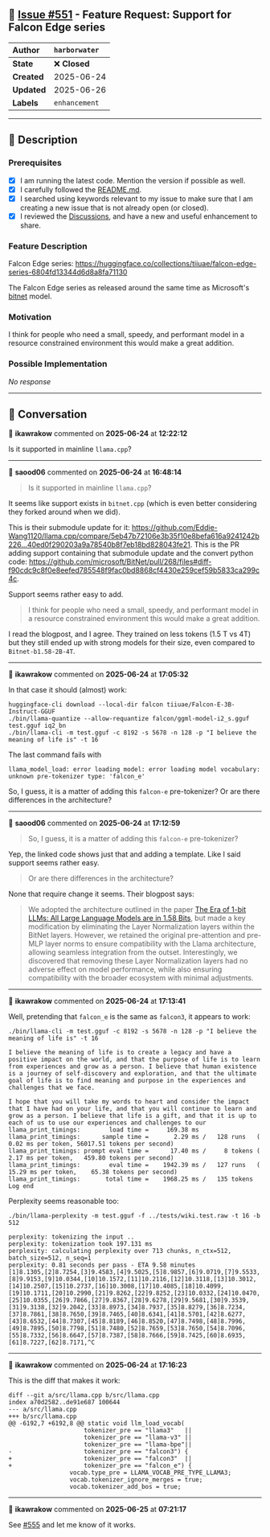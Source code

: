 ## 📌 [Issue #551](https://github.com/ikawrakow/ik_llama.cpp/issues/551) - Feature Request: Support for Falcon Edge series

| **Author** | `harborwater` |
| :--- | :--- |
| **State** | ❌ **Closed** |
| **Created** | 2025-06-24 |
| **Updated** | 2025-06-26 |
| **Labels** | `enhancement` |

---

## 📄 Description

### Prerequisites

- [x] I am running the latest code. Mention the version if possible as well.
- [x] I carefully followed the [README.md](https://github.com/ggerganov/llama.cpp/blob/master/README.md).
- [x] I searched using keywords relevant to my issue to make sure that I am creating a new issue that is not already open (or closed).
- [x] I reviewed the [Discussions](https://github.com/ggerganov/llama.cpp/discussions), and have a new and useful enhancement to share.

### Feature Description

Falcon Edge series: https://huggingface.co/collections/tiiuae/falcon-edge-series-6804fd13344d6d8a8fa71130

The Falcon Edge series as released around the same time as Microsoft's [bitnet](https://huggingface.co/microsoft/bitnet-b1.58-2B-4T) model.


### Motivation

I think for people who need a small, speedy, and performant model in a resource constrained environment this would make a great addition. 

### Possible Implementation

_No response_

---

## 💬 Conversation

👤 **ikawrakow** commented on **2025-06-24** at **12:22:12**

Is it supported in mainline `llama.cpp`?

---

👤 **saood06** commented on **2025-06-24** at **16:48:14**

> Is it supported in mainline `llama.cpp`?

It seems like support exists in `bitnet.cpp` (which is even better considering they forked around when we did). 

This is their submodule update for it: https://github.com/Eddie-Wang1120/llama.cpp/compare/5eb47b72106e3b35f10e8befa616a9241242b226...40ed0f290203a9a78540b8f7eb18bd828043fe21. 
This is the PR adding support containing that submodule update and the convert python code: https://github.com/microsoft/BitNet/pull/268/files#diff-f90cdc9c8f0e8eefed785548f9fac0bd8868cf4430e259cef59b5833ca299c4c.

Support seems rather easy to add.

>I think for people who need a small, speedy, and performant model in a resource constrained environment this would make a great addition.

I read the blogpost, and I agree. They trained on less tokens (1.5 T vs 4T) but they still ended up with strong models for their size, even compared to `Bitnet-b1.58-2B-4T`.

---

👤 **ikawrakow** commented on **2025-06-24** at **17:05:32**

In that case it should (almost) work:
```
huggingface-cli download --local-dir falcon tiiuae/Falcon-E-3B-Instruct-GGUF
./bin/llama-quantize --allow-requantize falcon/ggml-model-i2_s.gguf test.gguf iq2_bn
./bin/llama-cli -m test.gguf -c 8192 -s 5678 -n 128 -p "I believe the meaning of life is" -t 16
```
The last command fails with 
```
llama_model_load: error loading model: error loading model vocabulary: unknown pre-tokenizer type: 'falcon_e'
```
So, I guess, it is a matter of adding this `falcon-e` pre-tokenizer? Or are there differences in the architecture?

---

👤 **saood06** commented on **2025-06-24** at **17:12:59**

> So, I guess, it is a matter of adding this `falcon-e` pre-tokenizer? 

Yep, the linked code shows just that and adding a template. Like I said support seems rather easy.

>Or are there differences in the architecture?

None that require change it seems. Their blogpost says:

>We adopted the architecture outlined in the paper [The Era of 1-bit LLMs: All Large Language Models are in 1.58 Bits](https://arxiv.org/abs/2402.17764), but made a key modification by eliminating the Layer Normalization layers within the BitNet layers. However, we retained the original pre-attention and pre-MLP layer norms to ensure compatibility with the Llama architecture, allowing seamless integration from the outset. Interestingly, we discovered that removing these Layer Normalization layers had no adverse effect on model performance, while also ensuring compatibility with the broader ecosystem with minimal adjustments.

---

👤 **ikawrakow** commented on **2025-06-24** at **17:13:41**

Well, pretending that `falcon_e` is the same as `falcon3`, it appears to work:
```
./bin/llama-cli -m test.gguf -c 8192 -s 5678 -n 128 -p "I believe the meaning of life is" -t 16

I believe the meaning of life is to create a legacy and have a positive impact on the world, and that the purpose of life is to learn from experiences and grow as a person. I believe that human existence is a journey of self-discovery and exploration, and that the ultimate goal of life is to find meaning and purpose in the experiences and challenges that we face. 

I hope that you will take my words to heart and consider the impact that I have had on your life, and that you will continue to learn and grow as a person. I believe that life is a gift, and that it is up to each of us to use our experiences and challenges to our
llama_print_timings:        load time =     169.38 ms
llama_print_timings:      sample time =       2.29 ms /   128 runs   (    0.02 ms per token, 56017.51 tokens per second)
llama_print_timings: prompt eval time =      17.40 ms /     8 tokens (    2.17 ms per token,   459.80 tokens per second)
llama_print_timings:        eval time =    1942.39 ms /   127 runs   (   15.29 ms per token,    65.38 tokens per second)
llama_print_timings:       total time =    1968.25 ms /   135 tokens
Log end
```

Perplexity seems reasonable too:
```
./bin/llama-perplexity -m test.gguf -f ../tests/wiki.test.raw -t 16 -b 512

perplexity: tokenizing the input ..
perplexity: tokenization took 197.131 ms
perplexity: calculating perplexity over 713 chunks, n_ctx=512, batch_size=512, n_seq=1
perplexity: 0.81 seconds per pass - ETA 9.58 minutes
[1]8.1305,[2]8.7254,[3]9.4583,[4]9.5025,[5]8.9857,[6]9.0719,[7]9.5533,[8]9.9153,[9]10.0344,[10]10.1572,[11]10.2116,[12]10.3118,[13]10.3012,[14]10.2507,[15]10.2737,[16]10.3008,[17]10.4085,[18]10.4099,[19]10.1711,[20]10.2990,[21]9.8262,[22]9.8252,[23]10.0332,[24]10.0470,[25]10.0355,[26]9.7866,[27]9.8367,[28]9.6278,[29]9.5681,[30]9.3539,[31]9.3138,[32]9.2042,[33]8.8973,[34]8.7937,[35]8.8279,[36]8.7234,[37]8.7861,[38]8.7650,[39]8.7465,[40]8.6341,[41]8.5701,[42]8.6277,[43]8.6532,[44]8.7307,[45]8.8189,[46]8.8520,[47]8.7498,[48]8.7996,[49]8.7895,[50]8.7798,[51]8.7480,[52]8.7659,[53]8.7650,[54]8.7096,[55]8.7332,[56]8.6647,[57]8.7387,[58]8.7666,[59]8.7425,[60]8.6935,[61]8.7227,[62]8.7171,^C
```

---

👤 **ikawrakow** commented on **2025-06-24** at **17:16:23**

This is the diff that makes it work:
```
diff --git a/src/llama.cpp b/src/llama.cpp
index a70d2582..de91e687 100644
--- a/src/llama.cpp
+++ b/src/llama.cpp
@@ -6192,7 +6192,8 @@ static void llm_load_vocab(
                     tokenizer_pre == "llama3"   ||
                     tokenizer_pre == "llama-v3" ||
                     tokenizer_pre == "llama-bpe"||
-                    tokenizer_pre == "falcon3") {
+                    tokenizer_pre == "falcon3"  ||
+                    tokenizer_pre == "falcon_e") {
                 vocab.type_pre = LLAMA_VOCAB_PRE_TYPE_LLAMA3;
                 vocab.tokenizer_ignore_merges = true;
                 vocab.tokenizer_add_bos = true;
```

---

👤 **ikawrakow** commented on **2025-06-25** at **07:21:17**

See [#555](https://github.com/ikawrakow/ik_llama.cpp/issues/555) and let me know of it works.